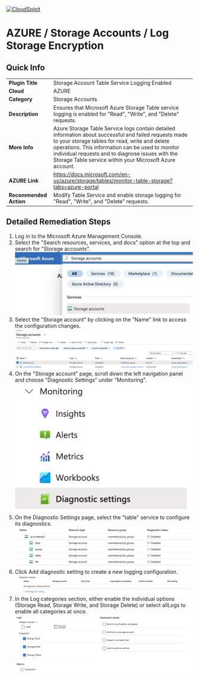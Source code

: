 
[![CloudSploit](https://cloudsploit.com/img/logo-new-big-text-100.png "CloudSploit")](https://cloudsploit.com)

# AZURE / Storage Accounts / Log Storage Encryption

## Quick Info

| | |
|-|-|
| **Plugin Title** | Storage Account Table Service Logging Enabled |
| **Cloud** | AZURE |
| **Category** | Storage Accounts |
| **Description** | Ensures that Microsoft Azure Storage Table service logging is enabled for "Read", "Write", and "Delete" requests. |
| **More Info** | Azure Storage Table Service logs contain detailed information about successful and failed requests made to your storage tables for read, write and delete operations. This information can be used to monitor individual requests and to diagnose issues with the Storage Table service within your Microsoft Azure account. |
| **AZURE Link** | https://docs.microsoft.com/en-us/azure/storage/tables/monitor-table-storage?tabs=azure-portal |
| **Recommended Action** | Modify Table Service and enable storage logging for "Read", "Write", and "Delete" requests.|

## Detailed Remediation Steps

1. Log in to the Microsoft Azure Management Console.
2. Select the "Search resources, services, and docs" option at the top and search for "Storage accounts".</br> <img src="/resources/azure/storageaccounts/storage-account-table-service-logging-enabled/step2.png"/>
3. Select the "Storage account" by clicking on the "Name" link to access the configuration changes. </br> <img src="/resources/azure/storageaccounts/storage-account-table-service-logging-enabled/step3.png"/>
4. On the "Storage account" page, scroll down the left navigation panel and choose "Diagnostic Settings" under "Monitoring". </br> <img src="/resources/azure/storageaccounts/storage-account-table-service-logging-enabled/step4.png"/>
5. On the Diagnostic Settings page, select the "table" service to configure its diagnostics. </br> <img src="/resources/azure/storageaccounts/storage-account-table-service-logging-enabled/step5.png"/>
6. Click Add diagnostic setting to create a new logging configuration. </br> <img src="/resources/azure/storageaccounts/storage-account-table-service-logging-enabled/step6.png"/>
7. In the Log categories section, either enable the individual options (Storage Read, Storage Write, and Storage Delete) or select allLogs to enable all categories at once. </br> <img src="/resources/azure/storageaccounts/storage-account-table-service-logging-enabled/step7.png"/>